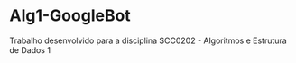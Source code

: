 # Alg1-GoogleBot
Trabalho desenvolvido para a disciplina SCC0202 - Algoritmos e Estrutura de Dados 1
